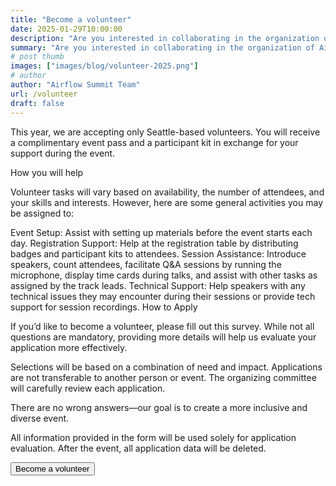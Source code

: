 ```yaml
---
title: "Become a volunteer"
date: 2025-01-29T10:00:00
description: "Are you interested in collaborating in the organization of Airflow Summit 2025? We invite you to join us as a volunteer! It's a great chance to interact with speakers, attend sessions and help grow the Apache Airflow community."
summary: "Are you interested in collaborating in the organization of Airflow Summit 2025? We invite you to join us as a volunteer! It's a great chance to interact with speakers, attend sessions and help grow the Apache Airflow community."
# post thumb
images: ["images/blog/volunteer-2025.png"]
# author
author: "Airflow Summit Team"
url: /volunteer
draft: false
---
```


This year, we are accepting only Seattle-based volunteers. You will receive a complimentary event pass and a participant kit in exchange for your support during the event.

How you will help

Volunteer tasks will vary based on availability, the number of attendees, and your skills and interests. However, here are some general activities you may be assigned to:

Event Setup: Assist with setting up materials before the event starts each day.
Registration Support: Help at the registration table by distributing badges and participant kits to attendees.
Session Assistance: Introduce speakers, count attendees, facilitate Q&A sessions by running the microphone, display time cards during talks, and assist with other tasks as assigned by the track leads.
Technical Support: Help speakers with any technical issues they may encounter during their sessions or provide tech support for session recordings.
How to Apply

If you’d like to become a volunteer, please fill out this survey. While not all questions are mandatory, providing more details will help us evaluate your application more effectively.

Selections will be based on a combination of need and impact. Applications are not transferable to another person or event. The organizing committee will carefully review each application.

There are no wrong answers—our goal is to create a more inclusive and diverse event.

All information provided in the form will be used solely for application evaluation. After the event, all application data will be deleted.

<a href="https://docs.google.com/forms/d/e/1FAIpQLScN9MryENymGN-YFFYwAIGP5NGbIgS2uV3JA1Sdm4vsjfbscA/viewform?usp=preview" target="_blank" >
<button class="btn text-white my-3 btn-rounded btn-primary text-uppercase mx-auto d-block">Become a volunteer</button>
</a>        
